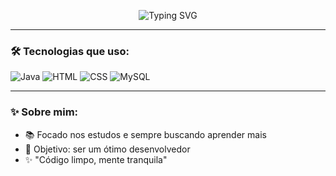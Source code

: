 <p align="center">
  <img src="https://readme-typing-svg.herokuapp.com?color=8E44AD&center=true&lines=Olá,+eu+sou+o+Márcio!+👋;Estudante+de+Programação;Java,+HTML,+CSS+e+Banco+de+Dados" alt="Typing SVG" />
</p>

---

### 🛠️ Tecnologias que uso:
![Java](https://img.shields.io/badge/Java-ED8B00?style=for-the-badge&logo=java&logoColor=white)
![HTML](https://img.shields.io/badge/HTML-FF5733?style=for-the-badge&logo=html5&logoColor=white)
![CSS](https://img.shields.io/badge/CSS-2965F1?style=for-the-badge&logo=css3&logoColor=white)
![MySQL](https://img.shields.io/badge/MySQL-4479A1?style=for-the-badge&logo=mysql&logoColor=white)

---

### ✨ Sobre mim:
- 📚 Focado nos estudos e sempre buscando aprender mais  
- 🎯 Objetivo: ser um ótimo desenvolvedor  
- ✨ "Código limpo, mente tranquila"
